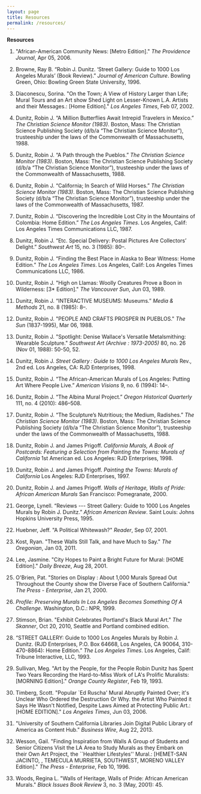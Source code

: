 ```yaml
---
layout: page
title: Resources
permalink: /resources/
---
```


**Resources**

1. "African-American Community News: [Metro Edition]." *The Providence Journal*, Apr 05, 2006.

1. Browne, Ray B. “Robin J. Dunitz. ‘Street Gallery: Guide to 1000 Los Angeles Murals’ (Book Review).” *Journal of American Culture*. Bowling Green, Ohio: Bowling Green State University, 1996.

1. Diaconescu, Sorina. "On the Town; A View of History Larger than Life; Mural Tours and an Art show Shed Light on Lesser-Known L.A. Artists and their Messages.: [Home Edition]." *Los Angeles Times*, Feb 07, 2002.

1. Dunitz, Robin J. “A Million Butterflies Await Intrepid Travelers in Mexico.” *The Christian Science Monitor (1983)*. Boston, Mass: The Christian Science Publishing Society (d/b/a “The Christian Science Monitor”), trusteeship under the laws of the Commonwealth of Massachusetts, 1988.

1. Dunitz, Robin J. “A Path through the Pueblos.” *The Christian Science Monitor (1983)*. Boston, Mass: The Christian Science Publishing Society (d/b/a “The Christian Science Monitor”), trusteeship under the laws of the Commonwealth of Massachusetts, 1988.

1. Dunitz, Robin J. “California; In Search of Wild Horses.” *The Christian Science Monitor (1983)*. Boston, Mass: The Christian Science Publishing Society (d/b/a “The Christian Science Monitor”), trusteeship under the laws of the Commonwealth of Massachusetts, 1987.

1. Dunitz, Robin J. “Discovering the Incredible Lost City in the Mountains of Colombia: Home Edition.” *The Los Angeles Times*. Los Angeles, Calif: Los Angeles Times Communications LLC, 1987.

1. Dunitz, Robin J. “Etc. Special Delivery: Postal Pictures Are Collectors’ Delight.” *Southwest Art* 15, no. 3 (1985): 80–.

1. Dunitz, Robin J. “Finding the Best Place in Alaska to Bear Witness: Home Edition.” *The Los Angeles Times*. Los Angeles, Calif: Los Angeles Times Communications LLC, 1986.

1. Dunitz, Robin J. "High on Llamas: Woolly Creatures Prove a Boon in Wilderness: [3* Edition]." *The Vancouver Sun*, Jun 03, 1989. 

1. Dunitz, Robin J. “INTERACTIVE MUSEUMS: Museums.” *Media & Methods* 21, no. 8 (1985): 8–.

1. Dunitz, Robin J. "PEOPLE AND CRAFTS PROSPER IN PUEBLOS." *The Sun* (1837-1995), Mar 06, 1988.

1. Dunitz, Robin J. "Spotlight: Denise Wallace's Versatile Metalsmithing: Wearable Sculpture." *Southwest Art (Archive : 1973-2005)* 80, no. 26 (Nov 01, 1988): 50-50, 52. 

1. Dunitz, Robin J. *Street Gallery : Guide to 1000 Los Angeles Murals* Rev., 2nd ed. Los Angeles, CA: RJD Enterprises, 1998.

1. Dunitz, Robin J. “The African-American Murals of Los Angeles: Putting Art Where People Live.” *American Visions* 9, no. 6 (1994): 14–.

1. Dunitz, Robin J. “The Albina Mural Project.” *Oregon Historical Quarterly* 111, no. 4 (2010): 486–508.

1. Dunitz, Robin J. “The Sculpture’s Nutritious; the Medium, Radishes.” *The Christian Science Monitor (1983)*. Boston, Mass: The Christian Science Publishing Society (d/b/a “The Christian Science Monitor”), trusteeship under the laws of the Commonwealth of Massachusetts, 1988.

1. Dunitz, Robin J. and James Prigoff. *California Murals, A Book of Postcards: Featuring a Selection from Painting the Towns: Murals of California* 1st American ed. Los Angeles: RJD Enterprises, 1998.

1. Dunitz, Robin J. and James Prigoff. *Painting the Towns: Murals of California* Los Angeles: RJD Enterprises, 1997.

1. Dunitz, Robin J. and James Prigoff. *Walls of Heritage, Walls of Pride: African American Murals* San Francisco: Pomegranate, 2000.

1. George, Lynell. “Reviews --- Street Gallery: Guide to 1000 Los Angeles Murals by Robin J. Dunitz.” *African American Review*. Saint Louis: Johns Hopkins University Press, 1995.

1. Huebner, Jeff. "A Political Whitewash?" *Reader*, Sep 07, 2001.

1. Kost, Ryan. "These Walls Still Talk, and have Much to Say." *The Oregonian*, Jan 03, 2011.

1. Lee, Jasmine. "City Hopes to Paint a Bright Future for Mural: [HOME Edition]." *Daily Breeze*, Aug 28, 2001.

1. O'Brien, Pat. "Stories on Display : About 1,000 Murals Spread Out Throughout the County show the Diverse Face of Southern California." *The Press - Enterprise*, Jan 21, 2000.

1. *Profile: Preserving Murals In Los Angeles Becomes Something Of A Challenge*. Washington, D.C.: NPR, 1999.

1. Stimson, Brian. "Exhibit Celebrates Portland's Black Mural Art." *The Skanner*, Oct 20, 2010, Seattle and Portland combined edition.

1. “STREET GALLERY: Guide to 1000 Los Angeles Murals by Robin J. Dunitz. (RJD Enterprises, P.O. Box 64668, Los Angeles, CA 90064, 310-470-8864): Home Edition.” *The Los Angeles Times*. Los Angeles, Calif: Tribune Interactive, LLC, 1993.

1. Sullivan, Meg. "Art by the People, for the People Robin Dunitz has Spent Two Years Recording the Hard-to-Miss Work of LA's Prolific Muralists: [MORNING Edition]." *Orange County Register*, Feb 19, 1993.

1. Timberg, Scott. "Popular `Ed Ruscha' Mural Abruptly Painted Over; it's Unclear Who Ordered the Destruction Or Why. the Artist Who Painted it Says He Wasn't Notified, Despite Laws Aimed at Protecting Public Art.: [HOME EDITION]." *Los Angeles Times*, Jun 03, 2006.

1. "University of Southern California Libraries Join Digital Public Library of America as Content Hub." *Business Wire*, Aug 22, 2013.

1. Wesson, Gail. "Finding Inspiration from Walls A Group of Students and Senior Citizens Visit the LA Area to Study Murals as they Embark on their Own Art Project, the ``Healthier Lifestyles'' Mural.: [HEMET-SAN JACINTO, , TEMECULA MURRIETA, SOUTHWEST, MORENO VALLEY Edition]." *The Press - Enterprise*, Feb 10, 1996. 

1. Woods, Regina L. "Walls of Heritage, Walls of Pride: African American Murals." *Black Issues Book Review* 3, no. 3 (May, 2001): 45.
